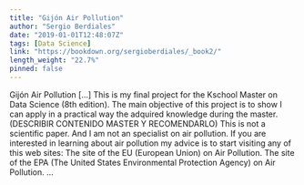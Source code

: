 ```yaml
---
title: "Gijón Air Pollution"
author: "Sergio Berdiales"
date: "2019-01-01T12:48:07Z"
tags: [Data Science]
link: "https://bookdown.org/sergioberdiales/_book2/"
length_weight: "22.7%"
pinned: false
---
```


Gijón Air Pollution [...] This is my final project for the Kschool Master on Data Science (8th edition). The main objective of this project is to show I can apply in a practical way the adquired knowledge during the master. (DESCRIBIR CONTENIDO MASTER Y RECOMENDARLO) This is not a scientific paper. And I am not an specialist on air pollution. If you are interested in learning about air pollution my advice is to start visiting any of this web sites: The site of the EU (European Union) on Air Pollution. The site of the EPA (The United States Environmental Protection Agency) on Air Pollution. ...
